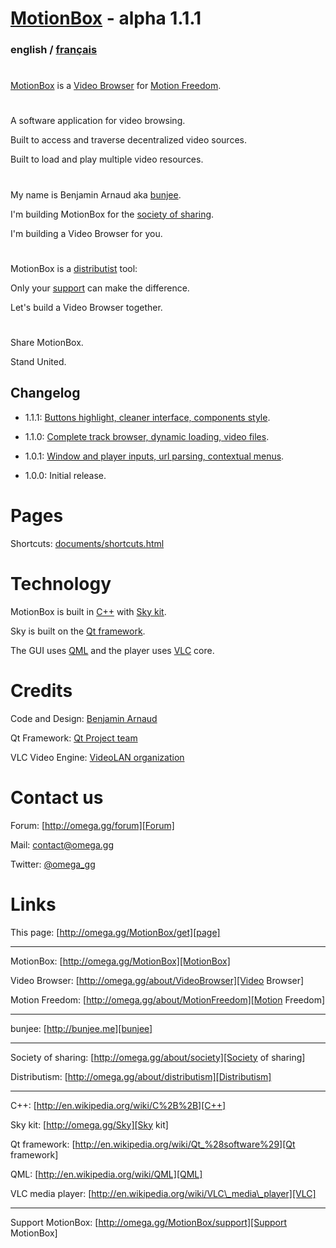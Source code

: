 # [MotionBox] - alpha 1.1.1

### english / [français](documents/fr/Readme.html)

#

[MotionBox] is a [Video Browser] for [Motion Freedom].

#

A software application for video browsing.

Built to access and traverse decentralized video sources.

Built to load and play multiple video resources.

#

My name is Benjamin Arnaud aka [bunjee].

I'm building MotionBox for the [society of sharing].

I'm building a Video Browser for you.

#

MotionBox is a [distributist][Distributism] tool:

Only your [support][Support MotionBox] can make the difference.

Let's build a Video Browser together.

#

Share MotionBox.

Stand United.


## Changelog

- 1.1.1: [Buttons highlight, cleaner interface, components style](documents/changes/1.1.1.html).

- 1.1.0: [Complete track browser, dynamic loading, video files](documents/changes/1.1.0.html).

- 1.0.1: [Window and player inputs, url parsing, contextual menus](documents/changes/1.0.1.html).

- 1.0.0: Initial release.


# Pages

Shortcuts: [documents/shortcuts.html](documents/shortcuts.html)


# Technology

MotionBox is built in [C++] with [Sky kit].

Sky is built on the [Qt framework].

The GUI uses [QML] and the player uses [VLC] core.


# Credits

Code and Design: [Benjamin Arnaud](http://bunjee.me)

Qt Framework: [Qt Project team](http://www.qt.io)

VLC Video Engine: [VideoLAN organization](http://www.videolan.org)


# Contact us

Forum: [http://omega.gg/forum][Forum]

Mail: [contact@omega.gg][Mail]

Twitter: [@omega_gg][Twitter]

[Forum]: http://omega.gg/forum

[Mail]: mailto:contact@omega.gg

[Twitter]: http://twitter.com/omega_gg


# Links

This page: [http://omega.gg/MotionBox/get][page]

[page]: http://omega.gg/MotionBox/get

---

MotionBox: [http://omega.gg/MotionBox][MotionBox]

Video Browser: [http://omega.gg/about/VideoBrowser][Video Browser]

Motion Freedom: [http://omega.gg/about/MotionFreedom][Motion Freedom]

[MotionBox]: http://omega.gg/MotionBox

[Video Browser]: http://omega.gg/about/VideoBrowser

[Motion Freedom]: http://omega.gg/about/MotionFreedom

---

bunjee: [http://bunjee.me][bunjee]

[bunjee]: http://bunjee.me

---

Society of sharing: [http://omega.gg/about/society][Society of sharing]

Distributism: [http://omega.gg/about/distributism][Distributism]

[Society of sharing]: http://omega.gg/about/society

[Distributism]: http://omega.gg/about/distributism

---

C++: [http://en.wikipedia.org/wiki/C%2B%2B][C++]

Sky kit: [http://omega.gg/Sky][Sky kit]

Qt framework: [http://en.wikipedia.org/wiki/Qt_%28software%29][Qt framework]

QML: [http://en.wikipedia.org/wiki/QML][QML]

VLC media player: [http://en.wikipedia.org/wiki/VLC\_media\_player][VLC]

[C++]: http://en.wikipedia.org/wiki/C%2B%2B

[Sky kit]: http://omega.gg/Sky

[Qt framework]: http://en.wikipedia.org/wiki/Qt_%28software%29

[QML]: http://en.wikipedia.org/wiki/QML

[VLC]: http://en.wikipedia.org/wiki/VLC_media_player

---

Support MotionBox: [http://omega.gg/MotionBox/support][Support MotionBox]

[Support MotionBox]: http://omega.gg/MotionBox/support

